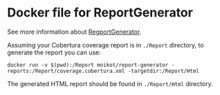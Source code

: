 # Docker file for ReportGenerator

See more information about [RegportGenerator](https://danielpalme.github.io/ReportGenerator/).

Assuming your Cobertura coverage report is in `./Report` directory, to generate the report you can use:

```shell
docker run -v $(pwd):/Report moikot/report-generator -reports:/Report/coverage.cobertura.xml -targetdir:/Report/Html
```

The generated HTML report should be found in `./Report/Html` directory.
